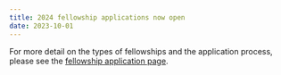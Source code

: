```yaml
---
title: 2024 fellowship applications now open
date: 2023-10-01
---
```


For more detail on the types of fellowships and the application process, please see the [fellowship application page](/apply/).